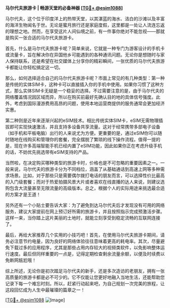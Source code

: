 **马尔代夫旅游卡 | 畅游天堂的必备神器 [[TG💪+ @esim1088](https://t.me/s/esim1088)]**

马尔代夫，这个位于印度洋上的热带天堂，以其湛蓝的海水、洁白的沙滩以及丰富的海洋生物闻名于世。无论是蜜月旅行还是家庭度假，这里都是一处让人流连忘返的理想之地。然而，在享受这片人间仙境之前，有一件事你绝对不能忽视——那就是购买一张合适的马尔代夫旅游卡。

首先，什么是马尔代夫旅游卡呢？简单来说，它就是一种专门为游客设计的手机卡或流量卡，旨在解决你在异国他乡可能遇到的各种通讯问题。无论你是想随时与家人保持联系，还是希望在社交媒体上分享你的精彩瞬间，一张优质的马尔代夫旅游卡都能让你轻松搞定这一切。

那么，如何选择适合自己的马尔代夫旅游卡呢？市面上常见的有几种类型：第一种是传统的实体SIM卡，这种卡可以直接插入你的手机中使用。如果你习惯了这种方式，那么实体SIM卡无疑是一个稳妥的选择。不过需要注意的是，由于马尔代夫的网络覆盖情况因区域而异，所以在购买前最好先确认目的地的具体信号强度。此外，考虑到国际漫游费用高昂的问题，使用本地运营商提供的服务通常会更加经济实惠。

第二种则是近年来逐渐兴起的eSIM技术。相比传统实体SIM卡，eSIM无需物理插拔即可实现快速激活，并且支持多设备共享流量。这对于经常携带多部电子设备（如手机和平板电脑）出行的人来说尤为方便。更重要的是，通过eSIM你可以随时随地在线购买和管理你的套餐，完全摆脱了繁琐的线下操作流程。值得一提的是，现在许多高端智能手机已经内置了eSIM功能，因此如果你正在考虑升级手机的话，不妨优先挑选带有eSIM支持的产品。

当然啦，在决定购买哪种类型的旅游卡时，价格也是不可忽略的重要因素之一。一般来说，马尔代夫的旅游卡分为不同档位，涵盖了从基础通话到高速上网等多种需求场景。比如，对于那些只是需要偶尔拨打电话的朋友而言，可以选择性价比最高的入门级套餐；而对于热爱拍摄风景大片或者喜欢在线直播的达人来说，则建议选购包含大流量甚至无限流量的高级版本。总之，根据个人的实际用途来挑选最合适的方案才是王道！

另外还有一个小贴士要告诉大家：为了避免到达马尔代夫后才发现没有可用的网络服务，建议大家提前在网上预订好所需的旅游卡，并且按照指示完成预激活步骤。这样一来，当你踏上这片美丽的土地时，就能立刻享受到稳定流畅的互联网连接了。

最后，再给大家推荐几个实用的小技巧吧！首先，在使用马尔代夫旅游卡期间，请务必注意节约电量，因为良好的网络体验往往意味着更高的耗电率。其次，尽量避免下载过多的应用程序，尤其是那些占用内存较大的视频类软件，以免影响整体运行速度。最后但同样重要的一点是，记得定期检查剩余流量余额，以便及时续费以免断网尴尬哦！

综上所述，无论你是初次踏足马尔代夫的新手，还是多次造访的老朋友，拥有一张高质量的旅游卡都是必不可少的。它不仅能让您更好地融入当地生活，还能帮助您记录下每一个难忘时刻。所以，赶紧行动起来吧，为自己规划一次完美的旅程，让这段回忆成为人生中最璀璨的篇章之一！

[[TG💪+ @esim1088](https://t.me/s/esim1088) ![Image](https://i.postimg.cc/4NQfJmqS/Snipaste-2025-05-13-00-14-12.png)]